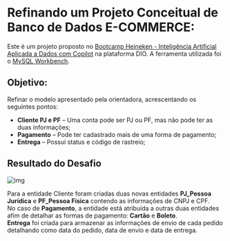 # Refinando um Projeto Conceitual de Banco de Dados E-COMMERCE:

Este é um projeto proposto no [Bootcamp Heineken - Inteligência Artificial Aplicada a Dados com Copilot](https://web.dio.me/track/coding-the-future-heineken-ia-para-analise-de-dados) na plataforma DIO. 
A ferramenta utilizada foi o [MySQL Workbench](https://www.mysql.com/products/workbench/).

## Objetivo:
Refinar o modelo apresentado pela orientadora, acrescentando os seguintes pontos:

- **Cliente PJ e PF** – Uma conta pode ser PJ ou PF, mas não pode ter as duas informações;
- **Pagamento** – Pode ter cadastrado mais de uma forma de pagamento;
- **Entrega** – Possui status e código de rastreio;

## Resultado do Desafio
![img](https://github.com/)

Para a entidade Cliente foram criadas duas novas entidades **PJ_Pessoa Jurídica** e **PF_Pessoa Física** contendo as informações de CNPJ e CPF.  
No caso de **Pagamento**, a entidade está atribuída a outras duas entidades afim de detalhar as formas de pagamento: **Cartão** e **Boleto**.  
**Entrega** foi criada para armazenar as informações de envio de cada pedido detalhando como data do pedido, data de envio e data de entrega.
